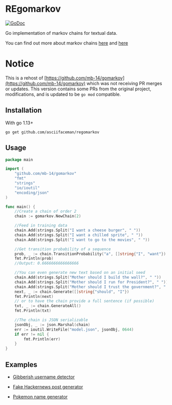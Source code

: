 # REgomarkov
[![GoDoc](https://godoc.org/https://github.com/asciifaceman/regomarkov?status.svg)](https://godoc.org/https://github.com/asciifaceman/regomarkov)

Go implementation of markov chains for textual data.

You can find out more about markov chains [here](http://setosa.io/ev/markov-chains/) and [here](https://towardsdatascience.com/introduction-to-markov-chains-50da3645a50d)

# Notice
This is a rehost of [https://github.com/mb-14/gomarkov](https://github.com/mb-14/gomarkov) which was not receiving PR merges or updates. This version contains some PRs from the original project, modifications, and is updated to be `go mod` compatible.

## Installation

With go 1.13+

`go get github.com/asciifaceman/regomarkov`


## Usage
```go
package main

import (
	"github.com/mb-14/gomarkov"
	"fmt"
	"strings"
	"io/ioutil"
	"encoding/json"
)

func main() {
	//Create a chain of order 2
	chain := gomarkov.NewChain(2)

	//Feed in training data
	chain.Add(strings.Split("I want a cheese burger", " "))
	chain.Add(strings.Split("I want a chilled sprite", " "))
	chain.Add(strings.Split("I want to go to the movies", " "))

	//Get transition probability of a sequence
	prob, _ := chain.TransitionProbability("a", []string{"I", "want"})
	fmt.Println(prob)
	//Output: 0.6666666666666666

	//You can even generate new text based on an initial seed
	chain.Add(strings.Split("Mother should I build the wall?", " "))
	chain.Add(strings.Split("Mother should I run for President?", " "))
	chain.Add(strings.Split("Mother should I trust the government?", " "))
	next, _ := chain.Generate([]string{"should", "I"})
	fmt.Println(next)
	// or to have the chain provide a full sentence (if possible)
	txt, _ := chain.GenerateAll()
	fmt.Println(txt)

	//The chain is JSON serializable
	jsonObj, _ := json.Marshal(chain)
	err := ioutil.WriteFile("model.json", jsonObj, 0644)
	if err != nil {
		fmt.Println(err)
	}
}
```
## Examples

- [Gibberish username detector](/examples/gibberish)

- [Fake Hackernews post generator](/examples/fakernews)

- [Pokemon name generator](/examples/pokenamer)